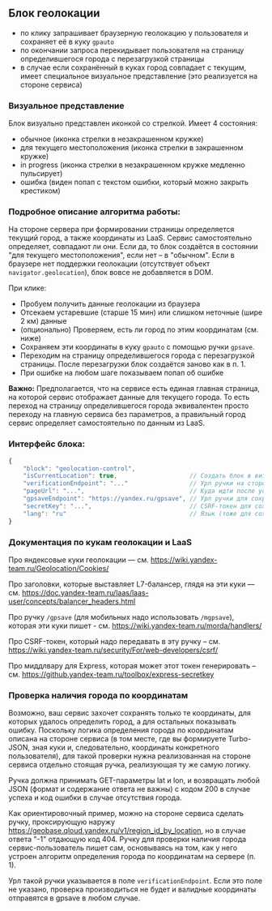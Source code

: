 ## Блок геолокации

- по клику запрашивает браузерную геолокацию у пользователя и сохраняет её в куку `gpauto`
- по окончании запроса перекидывает пользователя на страницу определившегося города с перезагрузкой страницы
- в случае если сохранённый в куках город совпадает с текущим, имеет специальное визуальное представление (это
реализуется на стороне сервиса)

### Визуальное представление

Блок визуально представлен иконкой со стрелкой. Имеет 4 состояния:

- обычное (иконка стрелки в незакрашенном кружке)
- для текущего местоположения (иконка стрелки в закрашенном кружке)
- in progress (иконка стрелки в незакрашенном кружке медленно пульсирует)
- ошибка (виден попап с текстом ошибки, который можно закрыть крестиком)

### Подробное описание алгоритма работы:

На стороне сервера при формировании страницы определяется текущий город, а также координаты из LaaS.
Сервис самостоятельно определяет, совпадают ли они. Если да, то блок создаётся в состоянии "для текущего
местоположения", если нет – в "обычном". Если в браузере нет поддержки геолокации (отсутствует объект
`navigator.geolocation`), блок вовсе не добавляется в DOM.

При клике:

- Пробуем получить данные геолокации из браузера
- Отсекаем устаревшие (старше 15 мин) или слишком неточные (шире 2 км) данные
- (опционально) Проверяем, есть ли город по этим координатам (см. ниже)
- Сохраняем эти координаты в куку `gpauto` с помощью ручки `gpsave`.
- Переходим на страницу определившегося города с перезагрузкой страницы. После перезагрузки блок создаётся заново как
в п. 1.
- При ошибке на любом шаге показываем попап об ошибке

**Важно:** Предполагается, что на сервисе есть единая главная страница, на которой сервис отображает данные для
текущего города. То есть переход на страницу определившегося города эквивалентен просто переходу на главную сервиса
без параметров, а правильный город сервис определяет самостоятельно по данным из LaaS.

### Интерфейс блока:

````js
{
    "block": "geolocation-control",
    "isCurrentLocation": true,                    // Создать блок в визуальном состоянии "для текущего местоположения?"
    "verificationEndpoint": "..."                 // Урл ручки на стороне сервиса для проверки, что по координатам есть какой-то город
    "pageUrl": "...",                             // Куда идти после успешной геолокации. Считаем, что это урл главной страницы сервиса.
    "gpsaveEndpoint": "https://yandex.ru/gpsave", // Урл ручки для сохранения куки
    "secretKey": "...",                           // CSRF-токен для сохранения куки
    "lang": "ru"                                  // Язык (тоже для сохранения куки)
}
````

### Документация по кукам геолокации и LaaS

Про яндексовые куки геолокации — см. https://wiki.yandex-team.ru/Geolocation/Cookies/

Про заголовки, которые выставляет L7-балансер, глядя на эти куки — см. https://doc.yandex-team.ru/laas/laas-user/concepts/balancer_headers.html

Про ручку `/gpsave` (для мобильных надо использовать `/mgpsave`), которая эти куки пишет - см. https://wiki.yandex-team.ru/morda/handlers/

Про СSRF-токен, который надо передавать в эту ручку – см. https://wiki.yandex-team.ru/security/For/web-developers/csrf/

Про миддлвару для Express, которая может этот токен генерировать – см. https://github.yandex-team.ru/toolbox/express-secretkey

### Проверка наличия города по координатам

Возможно, ваш сервис захочет сохранять только те координаты, для которых удалось определить город,
а для остальных показывать ошибку. Поскольку логика определения города по координатам описана на стороне сервиса
(в том месте, где вы формируете Turbo-JSON, зная куки и, следовательно, координаты конкретного пользователя),
для такой проверки нужна реализованная на стороне сервиса отдельно стоящая ручка, реализующая ту же самую логику.

Ручка должна принимать GET-параметры lat и lon, и возвращать любой JSON (формат и содержание ответа не важны) с кодом
200 в случае успеха и код ошибки в случае отсутствия города.

Как ориентировочный пример, можно на стороне сервиса сделать ручку, проксирующую наружу
https://geobase.qloud.yandex.ru/v1/region_id_by_location, но в случае ответа "-1" отдающую код 404.
Ручку для проверки наличия города сервис-пользователь пишет сам, основываясь на том, как у него устроен алгоритм
определения города по координатам на сервере (п. 1).

Урл такой ручки указывается в поле `verificationEndpoint`. Если это поле не указано, проверка производиться не будет
и валидные координаты отправятся в gpsave в любом случае.
